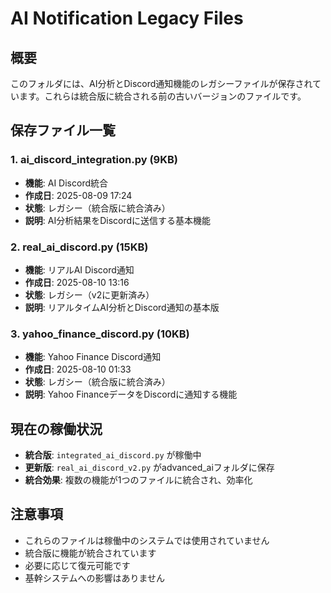 # AI Notification Legacy Files

## 概要
このフォルダには、AI分析とDiscord通知機能のレガシーファイルが保存されています。これらは統合版に統合される前の古いバージョンのファイルです。

## 保存ファイル一覧

### 1. ai_discord_integration.py (9KB)
- **機能**: AI Discord統合
- **作成日**: 2025-08-09 17:24
- **状態**: レガシー（統合版に統合済み）
- **説明**: AI分析結果をDiscordに送信する基本機能

### 2. real_ai_discord.py (15KB)
- **機能**: リアルAI Discord通知
- **作成日**: 2025-08-10 13:16
- **状態**: レガシー（v2に更新済み）
- **説明**: リアルタイムAI分析とDiscord通知の基本版

### 3. yahoo_finance_discord.py (10KB)
- **機能**: Yahoo Finance Discord通知
- **作成日**: 2025-08-10 01:33
- **状態**: レガシー（統合版に統合済み）
- **説明**: Yahoo FinanceデータをDiscordに通知する機能

## 現在の稼働状況
- **統合版**: `integrated_ai_discord.py` が稼働中
- **更新版**: `real_ai_discord_v2.py` がadvanced_aiフォルダに保存
- **統合効果**: 複数の機能が1つのファイルに統合され、効率化

## 注意事項
- これらのファイルは稼働中のシステムでは使用されていません
- 統合版に機能が統合されています
- 必要に応じて復元可能です
- 基幹システムへの影響はありません
